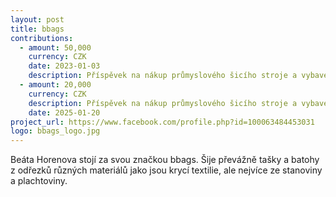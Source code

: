 ```yaml
---
layout: post
title: bbags
contributions:
  - amount: 50,000
    currency: CZK
    date: 2023-01-03
    description: Příspěvek na nákup průmyslového šicího stroje a vybavení
  - amount: 20,000
    currency: CZK
    description: Příspěvek na nákup průmyslového šicího stroje a vybavení
    date: 2025-01-20
project_url: https://www.facebook.com/profile.php?id=100063484453031
logo: bbags_logo.jpg
---
```


Beáta Horenova stojí za svou značkou bbags. Šije převážně tašky a batohy z odřezků různých materiálů jako jsou krycí textilie, ale nejvíce ze stanoviny a plachtoviny.
